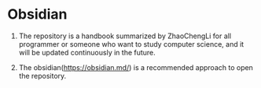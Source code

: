 # Obsidian

1. The repository is a handbook summarized by ZhaoChengLi for all programmer or someone who want to study computer science, and it will be updated continuously in the future.

2. The obsidian(https://obsidian.md/) is a recommended approach to open the repository.